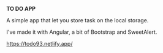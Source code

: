 
**TO DO APP**

A simple app that let you store task on the local storage.

I've made it with Angular, a bit of Bootstrap and SweetAlert.

https://todo93.netlify.app/
